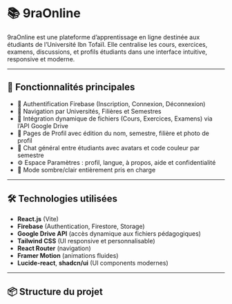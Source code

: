 # 📚 9raOnline

9raOnline est une plateforme d’apprentissage en ligne destinée aux étudiants de l’Université Ibn Tofaïl. Elle centralise les cours, exercices, examens, discussions, et profils étudiants dans une interface intuitive, responsive et moderne.

---

## 🚀 Fonctionnalités principales

- 🔐 Authentification Firebase (Inscription, Connexion, Déconnexion)
- 🏫 Navigation par Universités, Filières et Semestres
- 📁 Intégration dynamique de fichiers (Cours, Exercices, Examens) via l’API Google Drive
- 👤 Pages de Profil avec édition du nom, semestre, filière et photo de profil
- 💬 Chat général entre étudiants avec avatars et code couleur par semestre
- ⚙️ Espace Paramètres : profil, langue, à propos, aide et confidentialité
- 🌙 Mode sombre/clair entièrement pris en charge

---

## 🛠️ Technologies utilisées

- **React.js** (Vite)
- **Firebase** (Authentication, Firestore, Storage)
- **Google Drive API** (accès dynamique aux fichiers pédagogiques)
- **Tailwind CSS** (UI responsive et personnalisable)
- **React Router** (navigation)
- **Framer Motion** (animations fluides)
- **Lucide-react**, **shadcn/ui** (UI components modernes)

---

## 📦 Structure du projet

